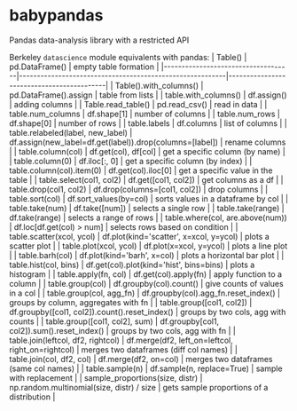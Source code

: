 # babypandas
Pandas data-analysis library with a restricted API

Berkeley `datascience` module equivalents with pandas:
| Table()                            | pd.DataFrame()                                           | empty table formation                     |
|------------------------------------|----------------------------------------------------------|-------------------------------------------|
| Table().with_columns()             | pd.DataFrame().assign                                    | table from lists                          |
| table.with_columns()               | df.assign()                                              | adding columns                            |
| Table.read_table()                 | pd.read_csv()                                            | read in data                              |
| table.num_columns                  | df.shape[1]                                              | number of columns                         |
| table.num_rows                     | df.shape[0]                                              | number of rows                            |
| table.labels                       | df.columns                                               | list of columns                           |
| table.relabeled(label, new_label)  | df.assign(new_label=df.get(label)).drop(columns=[label]) | rename columns                            |
| table.column(col)                  | df.get(col), df[col]                                     | get a specific column (by name)           |
| table.column(0)                    | df.iloc[:, 0]                                            | get a specific column (by index)          |
| table.column(col).item(0)          | df.get(col).iloc[0]                                      | get a specific value in the table         |
| table.select(col1, col2)           | df.get([col1, col2])                                     | get columns as a df                       |
| table.drop(col1, col2)             | df.drop(columns=[col1, col2])                            | drop columns                              |
| table.sort(col)                    | df.sort_values(by=col)                                   | sorts values in a dataframe by col        |
| table.take(num)                    | df.take([num])                                           | selects a single row                      |
| table.take(range)                  | df.take(range)                                           | selects a range of rows                   |
| table.where(col, are.above(num))   | df.loc[df.get(col) > num]                                | selects rows based on condition           |
| table.scatter(xcol, ycol)          | df.plot(kind='scatter', x=xcol, y=ycol)                  | plots a scatter plot                      |
| table.plot(xcol, ycol)             | df.plot(x=xcol, y=ycol)                                  | plots a line plot                         |
| table.barh(col)                    | df.plot(kind='barh', x=col)                              | plots a horizontal bar plot               |
| table.hist(col, bins)              | df.get(col).plot(kind='hist', bins=bins)                 | plots a histogram                         |
| table.apply(fn, col)               | df.get(col).apply(fn)                                    | apply function to a column                |
| table.group(col)                   | df.groupby(col).count()                                  | give counts of values in a col            |
| table.group(col, agg_fn)           | df.groupby(col).agg_fn.reset_index()                     | groups by column, aggregates with fn      |
| table.group([col1, col2])          | df.groupby([col1, col2]).count().reset_index()           | groups by two cols, agg with counts       |
| table.group([col1, col2], sum)     | df.groupby[col1, col2]).sum().reset_index()              | groups by two cols, agg with fn           |
| table.join(leftcol, df2, rightcol) | df.merge(df2, left_on=leftcol, right_on=rightcol)        | merges two dataframes (diff col names)    |
| table.join(col, df2, col)          | df.merge(df2, on=col)                                    | merges two dataframes (same col names)    |
| table.sample(n)                    | df.sample(n, replace=True)                               | sample with replacement                   |
| sample_proportions(size, distr)    | np.random.multinomial(size, distr) / size                | gets sample proportions of a distribution |